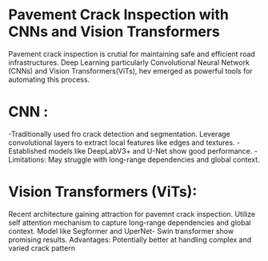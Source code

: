 # Pavement Crack Inspection with CNNs and Vision Transformers
Pavement crack inspection is crutial for maintaining safe and efficient road infrastructures.
Deep Learning particularly Convolutional Neural Network (CNNs) and Vision Transformers(ViTs), hev emerged as powerful tools for automating this process.

# CNN : 
-Traditionally used fro crack detection and segmentation. Leverage convolutional layers to extract local features like edges and textures. 
-Established models like DeepLabV3+ and U-Net show good performance. 
-Limitations: May struggle with long-range dependencies and global context.

# Vision Transformers (ViTs):
Recent architecture gaining attraction for pavemnt crack inspection. Utilize self attention mechanism to capture long-range dependencies and global context. 
Model like Segformer and UperNet- Swin transformer show promising results. 
Advantages: Potentially better at handling complex and varied crack pattern
